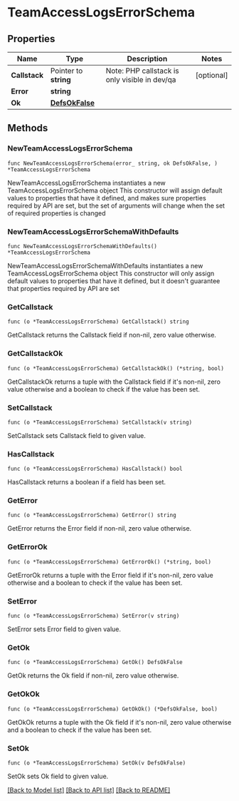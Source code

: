 # TeamAccessLogsErrorSchema

## Properties

Name | Type | Description | Notes
------------ | ------------- | ------------- | -------------
**Callstack** | Pointer to **string** | Note: PHP callstack is only visible in dev/qa | [optional] 
**Error** | **string** |  | 
**Ok** | [**DefsOkFalse**](DefsOkFalse.md) |  | 

## Methods

### NewTeamAccessLogsErrorSchema

`func NewTeamAccessLogsErrorSchema(error_ string, ok DefsOkFalse, ) *TeamAccessLogsErrorSchema`

NewTeamAccessLogsErrorSchema instantiates a new TeamAccessLogsErrorSchema object
This constructor will assign default values to properties that have it defined,
and makes sure properties required by API are set, but the set of arguments
will change when the set of required properties is changed

### NewTeamAccessLogsErrorSchemaWithDefaults

`func NewTeamAccessLogsErrorSchemaWithDefaults() *TeamAccessLogsErrorSchema`

NewTeamAccessLogsErrorSchemaWithDefaults instantiates a new TeamAccessLogsErrorSchema object
This constructor will only assign default values to properties that have it defined,
but it doesn't guarantee that properties required by API are set

### GetCallstack

`func (o *TeamAccessLogsErrorSchema) GetCallstack() string`

GetCallstack returns the Callstack field if non-nil, zero value otherwise.

### GetCallstackOk

`func (o *TeamAccessLogsErrorSchema) GetCallstackOk() (*string, bool)`

GetCallstackOk returns a tuple with the Callstack field if it's non-nil, zero value otherwise
and a boolean to check if the value has been set.

### SetCallstack

`func (o *TeamAccessLogsErrorSchema) SetCallstack(v string)`

SetCallstack sets Callstack field to given value.

### HasCallstack

`func (o *TeamAccessLogsErrorSchema) HasCallstack() bool`

HasCallstack returns a boolean if a field has been set.

### GetError

`func (o *TeamAccessLogsErrorSchema) GetError() string`

GetError returns the Error field if non-nil, zero value otherwise.

### GetErrorOk

`func (o *TeamAccessLogsErrorSchema) GetErrorOk() (*string, bool)`

GetErrorOk returns a tuple with the Error field if it's non-nil, zero value otherwise
and a boolean to check if the value has been set.

### SetError

`func (o *TeamAccessLogsErrorSchema) SetError(v string)`

SetError sets Error field to given value.


### GetOk

`func (o *TeamAccessLogsErrorSchema) GetOk() DefsOkFalse`

GetOk returns the Ok field if non-nil, zero value otherwise.

### GetOkOk

`func (o *TeamAccessLogsErrorSchema) GetOkOk() (*DefsOkFalse, bool)`

GetOkOk returns a tuple with the Ok field if it's non-nil, zero value otherwise
and a boolean to check if the value has been set.

### SetOk

`func (o *TeamAccessLogsErrorSchema) SetOk(v DefsOkFalse)`

SetOk sets Ok field to given value.



[[Back to Model list]](../README.md#documentation-for-models) [[Back to API list]](../README.md#documentation-for-api-endpoints) [[Back to README]](../README.md)


